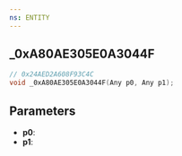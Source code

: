 ```yaml
---
ns: ENTITY
---
```

## _0xA80AE305E0A3044F

```c
// 0x24AED2A608F93C4C
void _0xA80AE305E0A3044F(Any p0, Any p1);
```

## Parameters
* **p0**:
* **p1**:
